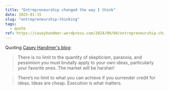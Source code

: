 ```yaml
---
title: "Entrepreneurship changed the way I think"
date: 2025-01-15
slug: "entrepreneurship-thinking"
tags:
  - quote
ref: https://caseyhandmer.wordpress.com/2024/09/04/entrepreneurship-changed-the-way-i-think/
---
```


Quoting [Casey Handmer's blog](https://caseyhandmer.wordpress.com/2024/09/04/entrepreneurship-changed-the-way-i-think/):

> There is no limit to the quantity of skepticism, paranoia, and pessimism you must brutally apply to your own ideas, particularly your favorite ones. The market will be harsher!

> There’s no limit to what you can achieve if you surrender credit for ideas. Ideas are cheap. Execution is what matters.
